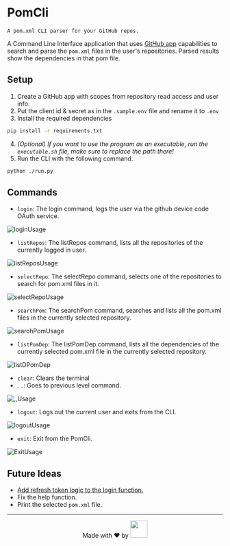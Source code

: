 # PomCli
`A pom.xml CLI parser for your GitHub repos.`

A Command Line Interface application that uses [GitHub app](https://docs.github.com/en/apps/oauth-apps/building-oauth-apps/differences-between-github-apps-and-oauth-apps) capabilities to search and parse the `pom.xml` files in the user's repositories. Parsed results show the dependencies in that pom file.

## Setup

1. Create a GitHub app with scopes from repository read access and user info.
2. Put the client id & secret as in the `.sample.env` file and rename it to `.env`
3. Install the required dependencies
```bash
pip install -r requirements.txt
```
4. _(Optional) If you want to use the program as an executable, run the `executable.sh` file, make sure to replace the path there!_
4. Run the CLI with the following command.
```bash
python ./run.py
```

## Commands

- `login`: The login command, logs the user via the github device code OAuth service.

![loginUsage](https://github.com/just-ary27/PomCli/assets/76696648/75a23dd2-dd84-4f4f-81e2-79896ba64992)

- `listRepos`: The listRepos command, lists all the repositories of the currently logged in user.

![listReposUsage](https://github.com/just-ary27/PomCli/assets/76696648/5bd2a03f-e289-477b-8969-69195577ddc4)

- `selectRepo`: The selectRepo command, selects one of the repositories to search for pom.xml files in it.

![selectRepoUsage](https://github.com/just-ary27/PomCli/assets/76696648/b3011c62-adf4-462c-a201-676ad8bdb597)

- `searchPom`: The searchPom command, searches and lists all the pom.xml files in the currently selected repository.

![searchPomUsage](https://github.com/just-ary27/PomCli/assets/76696648/fbf05534-dc51-4146-a960-51d379470014)

- `listPomDep`: The listPomDep command, lists all the dependencies of the currently selected pom.xml file in the currently selected repository.

![listDPomDep](https://github.com/just-ary27/PomCli/assets/76696648/6c9eb4ac-64f4-4b2f-8735-ae6bb660648a)

- `clear`: Clears the terminal
- `..`: Goes to previous level command.

![,,Usage](https://github.com/just-ary27/PomCli/assets/76696648/c4a2226b-6661-4c97-a11d-0092cb8fa68c)

- `logout`: Logs out the current user and exits from the CLI.

![logoutUsage](https://github.com/just-ary27/PomCli/assets/76696648/4544f335-aded-4ff8-9a3d-2d9d5825f333)

- `exit`: Exit from the PomCli.

![ExitUsage](https://github.com/just-ary27/PomCli/assets/76696648/03a701c4-55a8-4388-9187-0e3eb77827af)

## Future Ideas
- [Add refresh token logic to the login function.](https://docs.github.com/en/apps/creating-github-apps/authenticating-with-a-github-app/refreshing-user-access-tokens)
- Fix the help function.
- Print the selected `pom.xml` file.

<hr>
<div align=center>Made with ❤️ by <a href="https://justary27.web.app"><img src="https://user-images.githubusercontent.com/76696648/176264414-6b9a9549-cb25-41f3-9e00-d857bd8bd7cf.svg" alt="" height=40></a></div>
